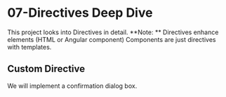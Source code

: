 # 07-Directives Deep Dive

This project looks into Directives in detail.
**Note: **
Directives enhance elements (HTML or Angular component)
Components are just directives with templates.

## Custom Directive

We will implement a confirmation dialog box.
